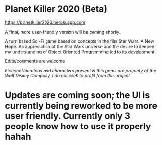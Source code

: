 # Planet Killer 2020 (Beta)

https://planetkiller2020.herokuapp.com

A final, more user-friendly version will be coming shortly.

A turn based Sci-Fi game based on concepts in the film Star Wars: A New Hope. An appreciation of the Star Wars universe and the desire to deepen my understanding of Object Oriented Programming led to its development.

Edits/comments are welcome

*Fictional locations and characters present in this game are property of the Walt Disney Company, I do not seek to profit from this project*

# Updates are coming soon; the UI is currently being reworked to be more user friendly. Currently only 3 people know how to use it properly hahah
